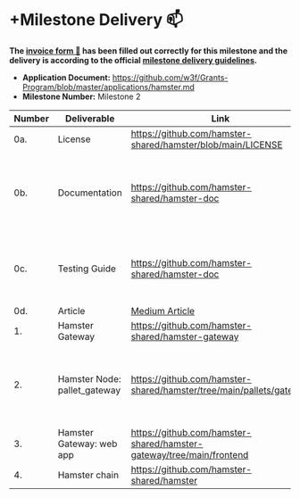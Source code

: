 # +Milestone Delivery 📫

**The [invoice form 📝](https://docs.google.com/forms/d/e/1FAIpQLSdSqj2vYjvpiIytkjcc40Pwl0Eg76WGUAq5L9e8eFuuOegmLw/viewform) has been filled out correctly for this milestone and the delivery is according to the official [milestone delivery guidelines](https://github.com/w3f/General-Grants-Program/blob/master/grants/milestone-deliverables-guidelines.md).**

- **Application Document:** https://github.com/w3f/Grants-Program/blob/master/applications/hamster.md
- **Milestone Number:** Milestone 2

| Number | Deliverable                  | Link                                                                                          | Notes                                                                       |
| ------ | ---------------------------- | --------------------------------------------------------------------------------------------- | --------------------------------------------------------------------------- |
| 0a.    | License                      | https://github.com/hamster-shared/hamster/blob/main/LICENSE                                   | Apache 2.0                                                                  |
| 0b.    | Documentation                | https://github.com/hamster-shared/hamster-doc                                                 | Hamster Gateway Tutorials.md file includes installation and usage tutorials |
| 0c.    | Testing Guide                | https://github.com/hamster-shared/hamster-doc                                                 | Tests can be found in the individual project tutorials                      |
| 0d.    | Article                      | [Medium Article](https://medium.com/@sun1275596256/hanster-application-tutorial-f8f13be9ae4f) |                                                                             |
| 1.     | Hamster Gateway              | https://github.com/hamster-shared/hamster-gateway                                             |                                                                             |
| 2.     | Hamster Node: pallet_gateway | https://github.com/hamster-shared/hamster/tree/main/pallets/gateway                           | Create a Substrate module that will have Register gateway function.         |
| 3.     | Hamster Gateway: web app     | https://github.com/hamster-shared/hamster-gateway/tree/main/frontend                          |                                                                             |
| 4.     | Hamster chain                | https://github.com/hamster-shared/hamster                                                     |                                                                             |
